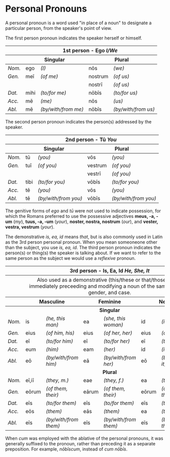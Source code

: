 # Personal Pronouns

A personal pronoun is a word used "in place of a noun" to designate a particular person, from the speaker's point of view.

The first person pronoun indicates the speaker herself or himself.

<table>
  <thead>
    <tr>
      <th></th>
      <th colspan="4">
        <span style="font-weight:bold">1st person - Ego</span>
        <span style="font-style: italic;">I/We</span>
      </th>
    </tr>
    <tr>
      <th></th>
      <th colspan="2">
        <div style="font-weight: bold; text-align: center;">Singular</div>
      </th>
      <th colspan="2">
        <div style="font-weight: bold; text-align: center;">Plural</div>
      </th>
    </tr>
  </thead>
  <tbody>
    <tr>
      <td><span style="font-style: italic;">Nom.</span></td>
      <td>ego</td>
      <td><span style="font-style: italic;">(I)</span></td>
      <td>nōs</td>
      <td><span style="font-style: italic;">(we)</span></td>
    </tr>
    <tr>
      <td><span style="font-style: italic;">Gen.</span></td>
      <td>meī</td>
      <td><span style="font-style: italic;">(of me)</span></td>
      <td>nostrum</td>
      <td><span style="font-style: italic;">(of us)</span></td>
    </tr>
    <tr>
      <td colspan="3"></td>
      <td>nostrī</td>
      <td><span style="font-style: italic;">(of us)</span></td>
    </tr>
    <tr>
      <td><span style="font-style: italic;">Dat.</span></td>
      <td>mihi</td>
      <td><span style="font-style: italic;">(to/for me)</span></td>
      <td>nōbīs</td>
      <td><span style="font-style: italic;">(to/for us)</span></td>
    </tr>
    <tr>
      <td><span style="font-style: italic;">Acc.</span></td>
      <td>mē</td>
      <td><span style="font-style: italic;">(me)</span></td>
      <td>nōs</td>
      <td><span style="font-style: italic;">(us)</span></td>
    </tr>
    <tr>
      <td><span style="font-style: italic;">Abl.</span></td>
      <td>mē</td>
      <td><span style="font-style: italic;">(by/with/from me)</span></td>
      <td>nōbīs</td>
      <td><span style="font-style: italic;">(by/with/from us)</span></td>
    </tr>
  </tbody>
</table>

The second person pronoun indicates the person(s) addressed by the speaker.

<table>
  <thead>
    <tr>
      <th></th>
      <th colspan="4">
        <span style="font-weight:bold">2nd person - Tū</span>
        <span style="font-style: italic;">You</span>
      </th>
    </tr>
    <tr>
      <th></th>
      <th colspan="2">
        <div style="font-weight: bold; text-align: center;">Singular</div>
      </th>
      <th colspan="2">
        <div style="font-weight: bold; text-align: center;">Plural</div>
      </th>
    </tr>
  </thead>
  <tbody>
    <tr>
      <td><span style="font-style: italic;">Nom.</span></td>
      <td>tū</td>
      <td><span style="font-style: italic;">(you)</span></td>
      <td>vōs</td>
      <td><span style="font-style: italic;">(you)</span></td>
    </tr>
    <tr>
      <td><span style="font-style: italic;">Gen.</span></td>
      <td>tuī</td>
      <td><span style="font-style: italic;">(of you)</span></td>
      <td>vestrum</td>
      <td><span style="font-style: italic;">(of you)</span></td>
    </tr>
    <tr>
      <td colspan="3"></td>
      <td>vestrī</td>
      <td><span style="font-style: italic;">(of you)</span></td>
    </tr>
    <tr>
      <td><span style="font-style: italic;">Dat.</span></td>
      <td>tibi</td>
      <td><span style="font-style: italic;">(to/for you)</span></td>
      <td>vōbīs</td>
      <td><span style="font-style: italic;">(to/for you)</span></td>
    </tr>
    <tr>
      <td><span style="font-style: italic;">Acc.</span></td>
      <td>tē</td>
      <td><span style="font-style: italic;">(you)</span></td>
      <td>vōs</td>
      <td><span style="font-style: italic;">(you)</span></td>
    </tr>
    <tr>
      <td><span style="font-style: italic;">Abl.</span></td>
      <td>tē</td>
      <td><span style="font-style: italic;">(by/with/from you)</span></td>
      <td>vōbīs</td>
      <td><span style="font-style: italic;">(by/with/from you)</span></td>
    </tr>
  </tbody>
</table>

The genitive forms of _ego_ and _tū_ were not used to indicate possession, for which the Romans preferred to use the possessive adjectives **meus, -a, -um** (_my_), **tuus, -a, -um** (_your_), **noster, nostra, nostrum** (_our_), and **vester, vestra, vestrum** (_your_).

The demonstrative _is, ea, id_ means _that_, but is also commonly used in Latin as the 3rd person personal pronoun.  When you mean someoneone other than the subject, you use _is, ea, id_.  The third person pronoun indicates the person(s) or thing(s) the speaker is talking about.  If we want to refer to the same person as the subject we would use a _reflexive_ pronoun.  

<table>
  <thead>
    <tr>
      <th></th>
      <th colspan="6">
        <span style="font-weight:bold">3rd person - Is, Ea, Id</span>
        <span style="font-style: italic;">He, She, It</span>
      </th>
    </tr>
    <tr>
      <th></th>
      <th colspan="6">
        <span style="font-weight:normal">Also used as a demonstrative (this/these or that/those) when immediately preceeding and modifying a noun of the same number, gender, and case.</span>
      </th>
    </tr>
    <tr>
      <th></th>
      <th colspan="2">
        <div style="font-weight: bold; text-align: center;">Masculine</div>
      </th>
      <th colspan="2">
        <div style="font-weight: bold; text-align: center;">Feminine</div>
      </th>
      <th colspan="2">
        <div style="font-weight: bold; text-align: center;">Neuter</div>
      </th>
    </tr>
  </thead>
  <tbody>
    <tr>
      <td></td>
      <td colspan="6">
        <div style="font-weight: bold; text-align: center;">Singular</div>
      </td>
    </tr>
    <tr>
      <td><span style="font-style: italic;">Nom.</span></td>
      <td>is</td>
      <td><span style="font-style: italic;">(he, this man)</span></td>
      <td>ea</td>
      <td><span style="font-style: italic;">(she, this woman)</span></td>
      <td>id</td>
      <td><span style="font-style: italic;">(it, this thing)</span></td>
    </tr>
    <tr>
      <td><span style="font-style: italic;">Gen.</span></td>
      <td>eius</td>
      <td><span style="font-style: italic;">(of him, his)</span></td>
      <td>eius</td>
      <td><span style="font-style: italic;">(of her, her)</span></td>
      <td>eius</td>
      <td><span style="font-style: italic;">(of its, it)</span></td>
    </tr>
    <tr>
      <td><span style="font-style: italic;">Dat.</span></td>
      <td>eī</td>
      <td><span style="font-style: italic;">(to/for him)</span></td>
      <td>eī</td>
      <td><span style="font-style: italic;">(to/for her)</span></td>
      <td>eī</td>
      <td><span style="font-style: italic;">(to/for it)</span></td>
    </tr>
    <tr>
      <td><span style="font-style: italic;">Acc.</span></td>
      <td>eum</td>
      <td><span style="font-style: italic;">(him)</span></td>
      <td>eam</td>
      <td><span style="font-style: italic;">(her)</span></td>
      <td>id</td>
      <td><span style="font-style: italic;">(it)</span></td>
    </tr>
    <tr>
      <td><span style="font-style: italic;">Abl.</span></td>
      <td>eō</td>
      <td><span style="font-style: italic;">(by/with/from him)</span></td>
      <td>eā</td>
      <td><span style="font-style: italic;">(by/with/from her)</span></td>
      <td>eō</td>
      <td><span style="font-style: italic;">(by/with/from it)</span></td>
    </tr>
    <tr>
      <td></td>
      <td colspan="6">
        <div style="font-weight: bold; text-align: center;">Plural</div>
      </td>
    </tr>
    <tr>
      <td><span style="font-style: italic;">Nom.</span></td>
      <td>eī,iī</td>
      <td><span style="font-style: italic;">(they, m.)</span></td>
      <td>eae</td>
      <td><span style="font-style: italic;">(they, f.)</span></td>
      <td>ea</td>
      <td><span style="font-style: italic;">(they, n.)</span></td>
    </tr>
    <tr>
      <td><span style="font-style: italic;">Gen.</span></td>
      <td>eōrum</td>
      <td><span style="font-style: italic;">(of them, their)</span></td>
      <td>eārum</td>
      <td><span style="font-style: italic;">(of them, their)</span></td>
      <td>eōrum</td>
      <td><span style="font-style: italic;">(of them, their)</span></td>
    </tr>
    <tr>
      <td><span style="font-style: italic;">Dat.</span></td>
      <td>eīs</td>
      <td><span style="font-style: italic;">(to/for them)</span></td>
      <td>eīs</td>
      <td><span style="font-style: italic;">(to/for them)</span></td>
      <td>eīs</td>
      <td><span style="font-style: italic;">(to/for them)</span></td>
    </tr>
    <tr>
      <td><span style="font-style: italic;">Acc.</span></td>
      <td>eōs</td>
      <td><span style="font-style: italic;">(them)</span></td>
      <td>eās</td>
      <td><span style="font-style: italic;">(them)</span></td>
      <td>ea</td>
      <td><span style="font-style: italic;">(them)</span></td>
    </tr>
    <tr>
      <td><span style="font-style: italic;">Abl.</span></td>
      <td>eīs</td>
      <td><span style="font-style: italic;">(by/with/from them)</span></td>
      <td>eīs</td>
      <td><span style="font-style: italic;">(by/with/from them)</span></td>
      <td>eīs</td>
      <td><span style="font-style: italic;">(by/with/from them)</span></td>
    </tr>
  </tbody>
</table>

When _cum_ was employed with the ablative of the personal pronouns, it was generally suffixed to the pronoun, rather than preceding it as a separate preposition.  For example, _nōbīscum_,  instead of _cum nōbīs_.
